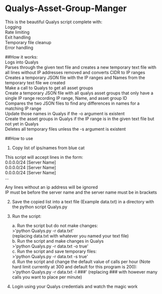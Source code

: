 # Qualys-Asset-Group-Manger  

This is the beautiful Qualys script complete with:  
	Logging  
	Rate limiting  
	Exit handling  
	Temporary file cleanup  
	Error handling  

##How it works:  
	Logs into Qualys  
	Parses through the given text file and creates a new temporary text file with all lines without IP addresses removed and converts CIDR to IP ranges  
	Creates a temporary JSON file with the IP ranges and Names from the temporary text file we created  
	Make a call to Qualys to get all asset groups  
	Create a temporary JSON file with all qualys asset groups that only have a single IP range recording IP range, Name, and asset group ID  
	Compares the two JSON files to find any differences in names for a matching IP range  
	Update those names in Qualys if the -o argument is existent  
	Create the asset groups in Qualys if the IP range is in the given text file but not yet in Qualys  
	Deletes all temporary files unless the -s argument is existent  


##How to use 

1. Copy list of ips/names from blue cat  

This script will accept lines in the form:  
0.0.0.0/24 [Server Name]  
0.0.0.0/24 [Server Name]  
0.0.0.0/24 [Server Name]  
...  

Any lines without an ip address will be ignored  
IP must be before the server name and the server name must be in brackets  

2. Save the copied list into a text file (Example data.txt) in a directory with the python script Qualys.py  

3. Run the script:  

	a. Run the script but do not make changes:  
		>'python Qualys.py -r data.txt'  
		(replacing data.txt with whatever you named your text file)  
	b. Run the script and make changes in Qualys  
		>'python Qualys.py -r data.txt -o true'  
	c. Run the script and save temporary files:  
		>'python Qualys.py -r data.txt -s true'  
	d. Run the script and change the default value of calls per hour 
	(Note hard limit currently at 300 and default for this program is 200):  
		>'python Qualys.py -r data.txt -l ###'  (replacing ### with however many calls you want to place per minute)  

4. Login using your Qualys credentials and watch the magic work  
